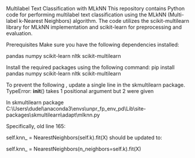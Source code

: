 Multilabel Text Classification with MLkNN
This repository contains Python code for performing multilabel text classification using the MLkNN (Multi-label k-Nearest Neighbors) algorithm. The code utilizes the scikit-multilearn library for MLkNN implementation and scikit-learn for preprocessing and evaluation.

Prerequisites
Make sure you have the following dependencies installed:

pandas
numpy
scikit-learn
nltk
scikit-multilearn


Install the required packages using the following command:
pip install pandas numpy scikit-learn nltk scikit-multilearn


To prevent the following , update a single line in the skmultilearn package.
TypeError: __init__() takes 1 positional argument but 2 were given

In skmultilearn package
C:\Users\dudel\anaconda3\envs\unpr_fp_env_pd\Lib\site-packages\skmultilearn\adapt\mlknn.py

Specifically, old line 165:

self.knn_ = NearestNeighbors(self.k).fit(X)
should be updated to:

self.knn_ = NearestNeighbors(n_neighbors=self.k).fit(X)
